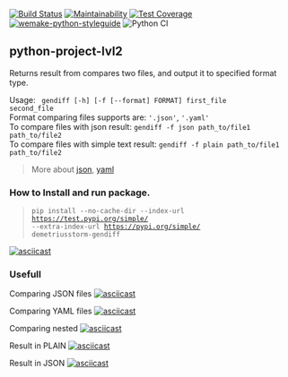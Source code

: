 [![Build Status](https://travis-ci.com/travis-ci/travis-web.svg?branch=master)](https://travis-ci.com/travis-ci/travis-web)
[![Maintainability](https://api.codeclimate.com/v1/badges/67902e4998249efb97a2/maintainability)](https://codeclimate.com/github/DemetriusStorm/python-project-lvl2/maintainability)
[![Test Coverage](https://api.codeclimate.com/v1/badges/67902e4998249efb97a2/test_coverage)](https://codeclimate.com/github/DemetriusStorm/python-project-lvl2/test_coverage)
[![wemake-python-styleguide](https://img.shields.io/badge/style-wemake-000000.svg)](https://github.com/wemake-services/wemake-python-styleguide)
![Python CI](https://github.com/DemetriusStorm/python-project-lvl2/workflows/Python%20CI/badge.svg)

## python-project-lvl2
Returns result from compares two files, and output it to specified format type.

Usage: <code> gendiff [-h] [-f [--format] FORMAT] first_file second_file</code><br> 
Format comparing files supports are: <code>'.json'</code>, <code>'.yaml'</code><br>
To compare files with json result: <code>gendiff -f json path_to/file1 path_to/file2</code><br>
To compare files with simple text result: <code>gendiff -f plain path_to/file1 path_to/file2</code><br>
>More about [json](https://en.wikipedia.org/wiki/JSON), [yaml](https://en.wikipedia.org/wiki/YAML)

### How to Install and run package.<br>
><code>pip install --no-cache-dir --index-url https://test.pypi.org/simple/ --extra-index-url https://pypi.org/simple/ demetriusstorm-gendiff</code>

[![asciicast](https://asciinema.org/a/365553.svg)](https://asciinema.org/a/365553)

### Usefull
Comparing JSON files
[![asciicast](https://asciinema.org/a/365554.svg)](https://asciinema.org/a/365554)

Comparing YAML files
[![asciicast](https://asciinema.org/a/365555.svg)](https://asciinema.org/a/365555)

Comparing nested
[![asciicast](https://asciinema.org/a/365557.svg)](https://asciinema.org/a/365557)

Result in PLAIN
[![asciicast](https://asciinema.org/a/365559.svg)](https://asciinema.org/a/365559)

Result in JSON
[![asciicast](https://asciinema.org/a/365560.svg)](https://asciinema.org/a/365560)
